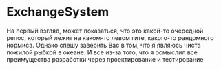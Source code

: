 # ExchangeSystem
На первый взгляд, может показаться, что это какой-то очередной репос, который лежит на каком-то левом гите, какого-то рандомного нормиса. Однако спешу заверить Вас в том, что я являюсь чиста пожилой рыбкой в океане. И все из-за того, что я осмыслил все преимущества разработки через проектирование и тестирование
